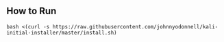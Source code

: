 ## How to Run

```
bash <(curl -s https://raw.githubusercontent.com/johnnyodonnell/kali-initial-installer/master/install.sh)
```


